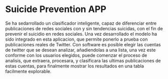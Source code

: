 # Suicide Prevention APP
Se ha sedarrollado un clasificador inteligente, capaz de diferenciar entre publicaciones de redes sociales con y sin tendencias suicidas, con el fin de prevenir el suicidio en redes sociales. Una vez desarrollado el modelo ha sido integrado en esta aplicacion, que permite ponerlo a prueba con publicaciones reales de Twitter. Con software es posible elegir las cuentas de twitter que se desean analizar, añadiendolas a una lista, una vez este conforme con los  usuarios elegidos, puede comenzar el proceso de analisis, que extraera, procesara, y clasificara las ultimas publicaciones de estas cuentas, para finalmente mostrar los resultados en una tabla facilmente explorable.
